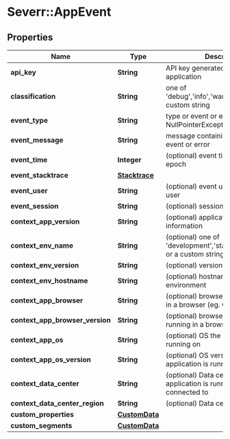 # Severr::AppEvent

## Properties
Name | Type | Description | Notes
------------ | ------------- | ------------- | -------------
**api_key** | **String** | API key generated for the application | 
**classification** | **String** | one of &#39;debug&#39;,&#39;info&#39;,&#39;warning&#39;,&#39;error&#39; or a custom string | 
**event_type** | **String** | type or event or error (eg. NullPointerException) | 
**event_message** | **String** | message containing details of the event or error | 
**event_time** | **Integer** | (optional) event time in ms since epoch | [optional] 
**event_stacktrace** | [**Stacktrace**](Stacktrace.md) |  | [optional] 
**event_user** | **String** | (optional) event user identifying a user | [optional] 
**event_session** | **String** | (optional) session identification | [optional] 
**context_app_version** | **String** | (optional) application version information | [optional] 
**context_env_name** | **String** | (optional) one of &#39;development&#39;,&#39;staging&#39;,&#39;production&#39; or a custom string | [optional] 
**context_env_version** | **String** | (optional) version of environment | [optional] 
**context_env_hostname** | **String** | (optional) hostname or ID of environment | [optional] 
**context_app_browser** | **String** | (optional) browser name if running in a browser (eg. Chrome) | [optional] 
**context_app_browser_version** | **String** | (optional) browser version if running in a browser | [optional] 
**context_app_os** | **String** | (optional) OS the application is running on | [optional] 
**context_app_os_version** | **String** | (optional) OS version the application is running on | [optional] 
**context_data_center** | **String** | (optional) Data center the application is running on or connected to | [optional] 
**context_data_center_region** | **String** | (optional) Data center region | [optional] 
**custom_properties** | [**CustomData**](CustomData.md) |  | [optional] 
**custom_segments** | [**CustomData**](CustomData.md) |  | [optional] 


